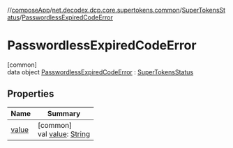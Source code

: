 //[composeApp](../../../../index.md)/[net.decodex.dcp.core.supertokens.common](../../index.md)/[SuperTokensStatus](../index.md)/[PasswordlessExpiredCodeError](index.md)

# PasswordlessExpiredCodeError

[common]\
data object [PasswordlessExpiredCodeError](index.md) : [SuperTokensStatus](../index.md)

## Properties

| Name | Summary |
|---|---|
| [value](../value.md) | [common]<br>val [value](../value.md): [String](https://kotlinlang.org/api/latest/jvm/stdlib/kotlin/-string/index.html) |
